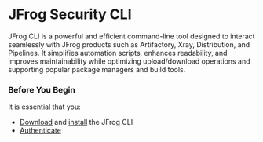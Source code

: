 # JFrog Security CLI

JFrog CLI is a powerful and efficient command-line tool designed to interact seamlessly with JFrog products such as Artifactory, Xray, Distribution, and Pipelines. It simplifies automation scripts, enhances readability, and improves maintainability while optimizing upload/download operations and supporting popular package managers and build tools.

### Before You Begin

It is essential that you:

* [Download](https://jfrog.com/getcli/) and [install](https://app.gitbook.com/s/HtpcI8sApaH537Ph5QxY/jfrog-applications/jfrog-cli/install#installation) the JFrog CLI&#x20;
* [Authenticate](https://app.gitbook.com/s/HtpcI8sApaH537Ph5QxY/jfrog-applications/jfrog-cli/authentication)


